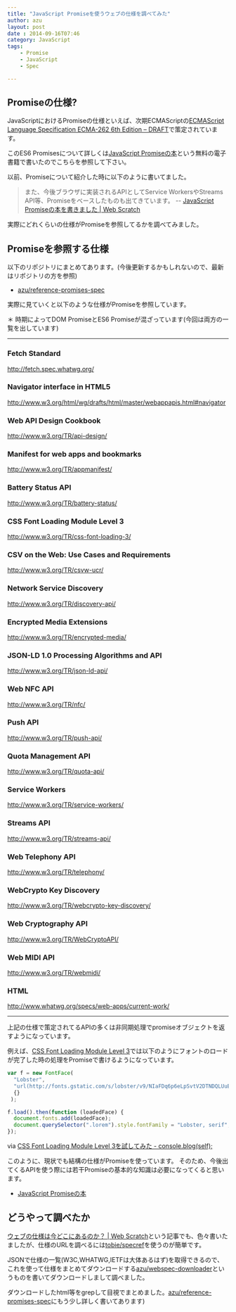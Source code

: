 ```yaml
---
title: "JavaScript Promiseを使うウェブの仕様を調べてみた"
author: azu
layout: post
date : 2014-09-16T07:46
category: JavaScript
tags:
    - Promise
    - JavaScript
    - Spec

---
```


## Promiseの仕様?

JavaScriptにおけるPromiseの仕様といえば、次期ECMAScriptの[ECMAScript Language Specification ECMA-262 6th Edition – DRAFT](http://people.mozilla.org/~jorendorff/es6-draft.html#sec-promise-objects "ECMAScript Language Specification ECMA-262 6th Edition – DRAFT")で策定されています。

このES6 Promisesについて詳しくは[JavaScript Promiseの本](http://azu.github.io/promises-book/ "JavaScript Promiseの本")という無料の電子書籍で書いたのでこちらを参照して下さい。

以前、Promiseについて紹介した時に以下のように書いてました。

> また、今後ブラウザに実装されるAPIとしてService WorkersやStreams API等、Promiseをベースしたものも出てきています。 -- [JavaScript Promiseの本を書きました | Web Scratch](http://efcl.info/2014/0623/res3943/ "JavaScript Promiseの本を書きました | Web Scratch")

実際にどれくらいの仕様がPromiseを参照してるかを調べてみました。

## Promiseを参照する仕様

以下のリポジトリにまとめてあります。(今後更新するかもしれないので、最新はリポジトリの方を参照)

- [azu/reference-promises-spec](https://github.com/azu/reference-promises-spec "azu/reference-promises-spec")

実際に見ていくと以下のような仕様がPromiseを参照しています。

＊ 時期によってDOM PromiseとES6 Promiseが混ざっています(今回は両方の一覧を出しています)

---

### Fetch Standard
http://fetch.spec.whatwg.org/

### Navigator interface in HTML5
http://www.w3.org/html/wg/drafts/html/master/webappapis.html#navigator

### Web API Design Cookbook
http://www.w3.org/TR/api-design/

### Manifest for web apps and bookmarks
http://www.w3.org/TR/appmanifest/

### Battery Status API
http://www.w3.org/TR/battery-status/

### CSS Font Loading Module Level 3
http://www.w3.org/TR/css-font-loading-3/

### CSV on the Web: Use Cases and Requirements
http://www.w3.org/TR/csvw-ucr/

### Network Service Discovery
http://www.w3.org/TR/discovery-api/

### Encrypted Media Extensions
http://www.w3.org/TR/encrypted-media/

### JSON-LD 1.0 Processing Algorithms and API
http://www.w3.org/TR/json-ld-api/

### Web NFC API
http://www.w3.org/TR/nfc/

### Push API
http://www.w3.org/TR/push-api/

### Quota Management API
http://www.w3.org/TR/quota-api/

### Service Workers
http://www.w3.org/TR/service-workers/

### Streams API
http://www.w3.org/TR/streams-api/

### Web Telephony API
http://www.w3.org/TR/telephony/

### WebCrypto Key Discovery
http://www.w3.org/TR/webcrypto-key-discovery/

### Web Cryptography API
http://www.w3.org/TR/WebCryptoAPI/

### Web MIDI API
http://www.w3.org/TR/webmidi/

### HTML
http://www.whatwg.org/specs/web-apps/current-work/

----
上記の仕様で策定されてるAPIの多くは非同期処理でpromiseオブジェクトを返すようになっています。

例えば、[CSS Font Loading Module Level 3](http://www.w3.org/TR/css-font-loading-3/ "CSS Font Loading Module Level 3")では以下のようにフォントのロードが完了した時の処理をPromiseで書けるようになっています。

```js
var f = new FontFace(
  "Lobster",
  "url(http://fonts.gstatic.com/s/lobster/v9/NIaFDq6p6eLpSvtV2DTNDQLUuEpTyoUstqEm5AMlJo4.woff)",
  {}
 );

f.load().then(function (loadedFace) {
  document.fonts.add(loadedFace);
  document.querySelector(".lorem").style.fontFamily = "Lobster, serif";
});
```

via [CSS Font Loading Module Level 3を試してみた - console.blog(self);](http://sadah.hatenablog.com/entry/2014/06/30/211944 "CSS Font Loading Module Level 3を試してみた - console.blog(self);")

このように、現状でも結構の仕様がPromiseを使っています。
そのため、今後出てくるAPIを使う際には若干Promiseの基本的な知識は必要になってくると思います。

- [JavaScript Promiseの本](http://azu.github.io/promises-book/ "JavaScript Promiseの本")

## どうやって調べたか

[ウェブの仕様は今どこにあるのか？ | Web Scratch](http://efcl.info/2014/09/02/webspec-here/ "ウェブの仕様は今どこにあるのか？ | Web Scratch")という記事でも、色々書いたましたが、仕様のURLを調べるには[tobie/specref](https://github.com/tobie/specref "tobie/specref")を使うのが簡単です。

JSONで仕様の一覧(W3C,WHATWG,IETFは大体あるはず)を取得できるので、これを使って仕様をまとめてダウンロードする[azu/webspec-downloader](https://github.com/azu/webspec-downloader "azu/webspec-downloader")というものを書いてダウンロードしまして調べました。

ダウンロードしたhtml等をgrepして目視でまとめました。[azu/reference-promises-spec](https://github.com/azu/reference-promises-spec "azu/reference-promises-spec")にもう少し詳しく書いてあります)